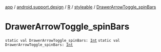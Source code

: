 [app](../../../index.md) / [android.support.design](../../index.md) / [R](../index.md) / [styleable](index.md) / [DrawerArrowToggle_spinBars](./-drawer-arrow-toggle_spin-bars.md)

# DrawerArrowToggle_spinBars

`static val DrawerArrowToggle_spinBars: `[`Int`](https://kotlinlang.org/api/latest/jvm/stdlib/kotlin/-int/index.html)
`static val DrawerArrowToggle_spinBars: `[`Int`](https://kotlinlang.org/api/latest/jvm/stdlib/kotlin/-int/index.html)